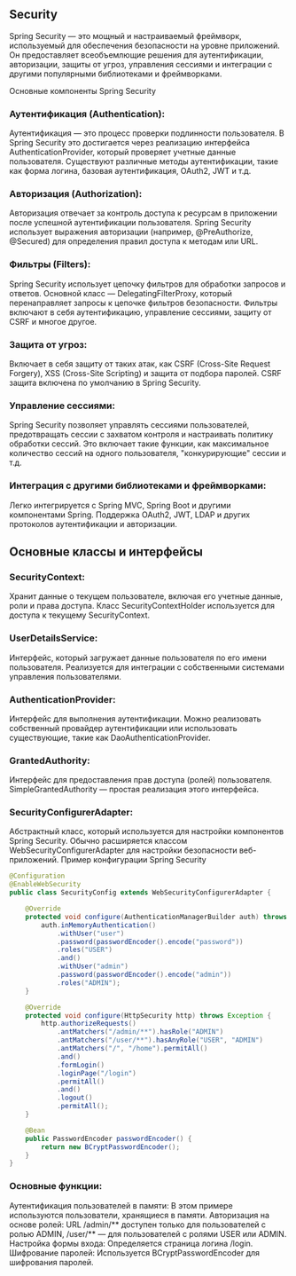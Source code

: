 ## Security

Spring Security — это мощный и настраиваемый фреймворк, используемый для обеспечения безопасности на уровне приложений. Он предоставляет всеобъемлющие решения для аутентификации, авторизации, защиты от угроз, управления сессиями и интеграции с другими популярными библиотеками и фреймворками.

Основные компоненты Spring Security
### Аутентификация (Authentication):

Аутентификация — это процесс проверки подлинности пользователя. В Spring Security это достигается через реализацию интерфейса AuthenticationProvider, который проверяет учетные данные пользователя.
Существуют различные методы аутентификации, такие как форма логина, базовая аутентификация, OAuth2, JWT и т.д.
### Авторизация (Authorization):

Авторизация отвечает за контроль доступа к ресурсам в приложении после успешной аутентификации пользователя.
Spring Security использует выражения авторизации (например, @PreAuthorize, @Secured) для определения правил доступа к методам или URL.
### Фильтры (Filters):

Spring Security использует цепочку фильтров для обработки запросов и ответов. Основной класс — DelegatingFilterProxy, который перенаправляет запросы к цепочке фильтров безопасности.
Фильтры включают в себя аутентификацию, управление сессиями, защиту от CSRF и многое другое.
### Защита от угроз:

Включает в себя защиту от таких атак, как CSRF (Cross-Site Request Forgery), XSS (Cross-Site Scripting) и защита от подбора паролей.
CSRF защита включена по умолчанию в Spring Security.
### Управление сессиями:

Spring Security позволяет управлять сессиями пользователей, предотвращать сессии с захватом контроля и настраивать политику обработки сессий.
Это включает такие функции, как максимальное количество сессий на одного пользователя, "конкурирующие" сессии и т.д.
### Интеграция с другими библиотеками и фреймворками:

Легко интегрируется с Spring MVC, Spring Boot и другими компонентами Spring.
Поддержка OAuth2, JWT, LDAP и других протоколов аутентификации и авторизации.

## Основные классы и интерфейсы
### SecurityContext:

Хранит данные о текущем пользователе, включая его учетные данные, роли и права доступа.
Класс SecurityContextHolder используется для доступа к текущему SecurityContext.
### UserDetailsService:

Интерфейс, который загружает данные пользователя по его имени пользователя.
Реализуется для интеграции с собственными системами управления пользователями.
### AuthenticationProvider:

Интерфейс для выполнения аутентификации.
Можно реализовать собственный провайдер аутентификации или использовать существующие, такие как DaoAuthenticationProvider.
### GrantedAuthority:

Интерфейс для предоставления прав доступа (ролей) пользователя.
SimpleGrantedAuthority — простая реализация этого интерфейса.
### SecurityConfigurerAdapter:

Абстрактный класс, который используется для настройки компонентов Spring Security.
Обычно расширяется классом WebSecurityConfigurerAdapter для настройки безопасности веб-приложений.
Пример конфигурации Spring Security

``` java
@Configuration
@EnableWebSecurity
public class SecurityConfig extends WebSecurityConfigurerAdapter {

    @Override
    protected void configure(AuthenticationManagerBuilder auth) throws Exception {
        auth.inMemoryAuthentication()
            .withUser("user")
            .password(passwordEncoder().encode("password"))
            .roles("USER")
            .and()
            .withUser("admin")
            .password(passwordEncoder().encode("admin"))
            .roles("ADMIN");
    }

    @Override
    protected void configure(HttpSecurity http) throws Exception {
        http.authorizeRequests()
            .antMatchers("/admin/**").hasRole("ADMIN")
            .antMatchers("/user/**").hasAnyRole("USER", "ADMIN")
            .antMatchers("/", "/home").permitAll()
            .and()
            .formLogin()
            .loginPage("/login")
            .permitAll()
            .and()
            .logout()
            .permitAll();
    }

    @Bean
    public PasswordEncoder passwordEncoder() {
        return new BCryptPasswordEncoder();
    }
}
```

### Основные функции:
Аутентификация пользователей в памяти: В этом примере используются пользователи, хранящиеся в памяти.
Авторизация на основе ролей: URL /admin/** доступен только для пользователей с ролью ADMIN, /user/** — для пользователей с ролями USER или ADMIN.
Настройка формы входа: Определяется страница логина /login.
Шифрование паролей: Используется BCryptPasswordEncoder для шифрования паролей.